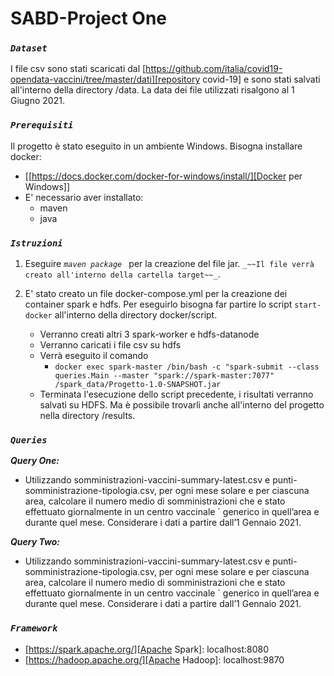 # SABD-Project One

### *`Dataset`*

I file csv sono stati scaricati dal [https://github.com/italia/covid19-opendata-vaccini/tree/master/dati][repository covid-19] 
e sono stati salvati all'interno della directory /data. La data dei file utilizzati risalgono al 1 Giugno 2021.

### *`Prerequisiti`*

Il progetto è stato eseguito in un ambiente Windows.
Bisogna installare docker:
- [[https://docs.docker.com/docker-for-windows/install/][Docker per Windows]]
- E' necessario aver installato:
    - maven
    - java

### *`Istruzioni`*

 1. Eseguire _`maven package `_ per la creazione del file
    jar. `_~~Il file verrà creato all'interno della cartella target~~_`. 

 2. E' stato creato un file docker-compose.yml per la creazione dei container spark e hdfs. 
    Per eseguirlo bisogna far partire lo script `start-docker` all'interno 
    della directory docker/script.
     - Verranno creati altri 3 spark-worker e hdfs-datanode
     - Verranno caricati i file csv su hdfs
     - Verrà eseguito il comando 
        - `docker exec spark-master /bin/bash -c "spark-submit --class queries.Main --master "spark://spark-master:7077" /spark_data/Progetto-1.0-SNAPSHOT.jar`
     - Terminata l'esecuzione dello script precedente, i risultati verranno salvati su HDFS. 
       Ma è possibile trovarli anche all'interno del progetto nella directory /results.

### *`Queries`*

**_Query One:_** 
 - Utilizzando somministrazioni-vaccini-summary-latest.csv e
punti-somministrazione-tipologia.csv, per ogni mese solare e per ciascuna area, calcolare il numero medio di somministrazioni che e stato effettuato giornalmente in un centro vaccinale `
generico in quell’area e durante quel mese. Considerare i dati a partire dall’1 Gennaio 2021.


**_Query Two:_** 
- Utilizzando somministrazioni-vaccini-summary-latest.csv e
punti-somministrazione-tipologia.csv, per ogni mese solare e per ciascuna area, calcolare il numero medio di somministrazioni che e stato effettuato giornalmente in un centro vaccinale `
generico in quell’area e durante quel mese. Considerare i dati a partire dall’1 Gennaio 2021.

### *`Framework`*

- [https://spark.apache.org/][Apache Spark]: localhost:8080
- [https://hadoop.apache.org/][Apache Hadoop]: localhost:9870

[Docker per Windows]: https://docs.docker.com/docker-for-windows/install/

[repository covid-19]: https://github.com/italia/covid19-opendata-vaccini/tree/master/dati

[Apache Spark]: https://spark.apache.org/

[Apache Hadoop]: https://hadoop.apache.org/

